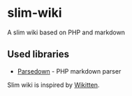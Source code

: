 slim-wiki
=========

A slim wiki based on PHP and markdown


Used libraries
--------------

- [Parsedown](https://github.com/erusev/parsedown/) - PHP markdown parser

Slim wiki is inspired by [Wikitten](https://github.com/victorstanciu/Wikitten).

